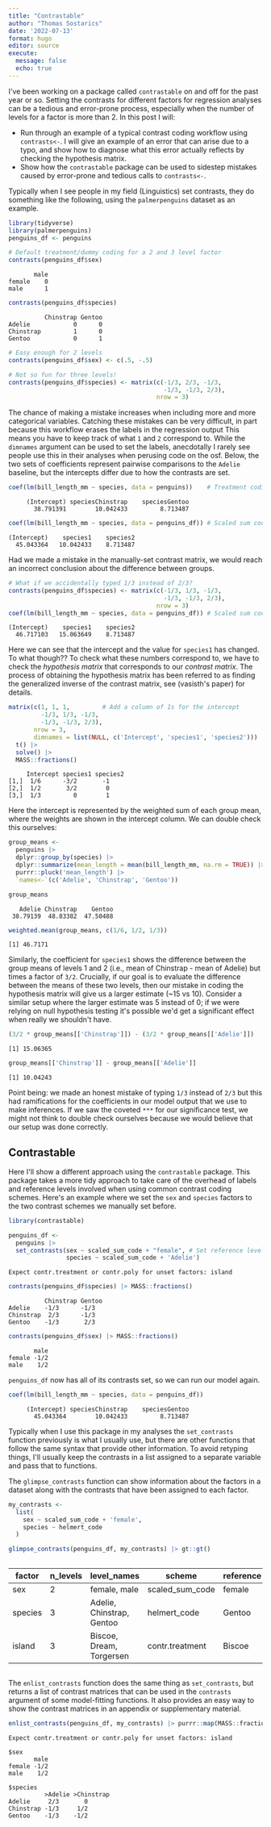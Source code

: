 ```yaml
---
title: "Contrastable"
author: "Thomas Sostarics"
date: '2022-07-13'
format: hugo
editor: source
execute:
  message: false
  echo: true
---
```




I've been working on a package called `contrastable` on and off for the past
year or so.
Setting the contrasts for different factors for regression analyses can be a
tedious and error-prone process, especially when the number of levels for a
factor is more than 2.
In this post I will:

-   Run through an example of a typical contrast coding workflow using `contrasts<-`.
    I will give an example of an error that can arise due to a typo, and show
    how to diagnose what this error actually reflects by checking the hypothesis
    matrix.
-   Show how the `contrastable` package can be used to sidestep mistakes caused
    by error-prone and tedious calls to `contrasts<-`.

Typically when I see people in my field (Linguistics) set contrasts, they
do something like the following, using the `palmerpenguins` dataset as an
example.

``` r
library(tidyverse)
library(palmerpenguins)
penguins_df <- penguins

# Default treatment/dummy coding for a 2 and 3 level factor
contrasts(penguins_df$sex)
```

           male
    female    0
    male      1

``` r
contrasts(penguins_df$species)
```

              Chinstrap Gentoo
    Adelie            0      0
    Chinstrap         1      0
    Gentoo            0      1

``` r
# Easy enough for 2 levels
contrasts(penguins_df$sex) <- c(.5, -.5)

# Not so fun for three levels!
contrasts(penguins_df$species) <- matrix(c(-1/3, 2/3, -1/3,
                                           -1/3, -1/3, 2/3),
                                         nrow = 3)
```

The chance of making a mistake increases when including more and more
categorical variables.
Catching these mistakes can be very difficult, in part because this workflow
erases the labels in the regression output
This means you have to keep track of what `1` and `2` correspond to.
While the `dimnames` argument can be used to set the labels, anecdotally
I rarely see people use this in their analyses when perusing code on the osf.
Below, the two sets of coefficients represent pairwise comparisons to
the `Adelie` baseline, but the intercepts differ due to how the contrasts
are set.

``` r
coef(lm(bill_length_mm ~ species, data = penguins))    # Treatment coding
```

         (Intercept) speciesChinstrap    speciesGentoo 
           38.791391        10.042433         8.713487 

``` r
coef(lm(bill_length_mm ~ species, data = penguins_df)) # Scaled sum coding
```

    (Intercept)    species1    species2 
      45.043364   10.042433    8.713487 

Had we made a mistake in the manually-set contrast matrix, we would reach
an incorrect conclusion about the difference between groups.

``` r
# What if we accidentally typed 1/3 instead of 2/3?
contrasts(penguins_df$species) <- matrix(c(-1/3, 1/3, -1/3,
                                           -1/3, -1/3, 2/3),
                                         nrow = 3)
coef(lm(bill_length_mm ~ species, data = penguins_df)) # Scaled sum coding
```

    (Intercept)    species1    species2 
      46.717103   15.063649    8.713487 

Here we can see that the intercept and the value for `species1` has changed.
To what though??
To check what these numbers correspond to, we have to check the
*hypothesis matrix* that corresponds to our *contrast matrix*.
The process of obtaining the hypothesis matrix has been referred to as finding
the generalized inverse of the contrast matrix, see (vasisth's paper) for
details.

``` r
matrix(c(1, 1, 1,         # Add a column of 1s for the intercept
         -1/3, 1/3, -1/3,
         -1/3, -1/3, 2/3),
       nrow = 3,
       dimnames = list(NULL, c('Intercept', 'species1', 'species2'))) |> 
  t() |> 
  solve() |> 
  MASS::fractions()
```

         Intercept species1 species2
    [1,]  1/6      -3/2       -1    
    [2,]  1/2       3/2        0    
    [3,]  1/3         0        1    

Here the intercept is represented by the weighted sum of each group mean,
where the weights are shown in the intercept column.
We can double check this ourselves:

``` r
group_means <- 
  penguins |>
  dplyr::group_by(species) |> 
  dplyr::summarize(mean_length = mean(bill_length_mm, na.rm = TRUE)) |> 
  purrr::pluck('mean_length') |> 
  `names<-`(c('Adelie', 'Chinstrap', 'Gentoo'))

group_means
```

       Adelie Chinstrap    Gentoo 
     38.79139  48.83382  47.50488 

``` r
weighted.mean(group_means, c(1/6, 1/2, 1/3))
```

    [1] 46.7171

Similarly, the coefficient for `species1` shows the difference between the
group means of levels 1 and 2 (i.e., mean of Chinstrap - mean of Adelie) but
times a factor of `3/2`.
Crucially, if our goal is to evaluate the difference between the means of
these two levels, then our mistake in coding the hypothesis matrix will give
us a larger estimate (\~15 vs 10).
Consider a similar setup where the larger estimate was 5 instead of 0; if
we were relying on null hypothesis testing it's possible we'd get a significant
effect when really we shouldn't have.

``` r
(3/2 * group_means[['Chinstrap']]) - (3/2 * group_means[['Adelie']])
```

    [1] 15.06365

``` r
group_means[['Chinstrap']] - group_means[['Adelie']]
```

    [1] 10.04243

Point being: we made an honest mistake of typing `1/3` instead of `2/3` but
this had ramifications for the coefficients in our model output that we use
to make inferences. If we saw the coveted `***` for our significance test,
we might not think to double check ourselves because we would believe that
our setup was done correctly.

## Contrastable

Here I'll show a different approach using the `contrastable` package.
This package takes a more tidy approach to take care of the overhead of
labels and reference levels involved when using common contrast coding schemes.
Here's an example where we set the `sex` and `species` factors to the two
contrast schemes we manually set before.

``` r
library(contrastable)

penguins_df <- 
  penguins |> 
  set_contrasts(sex ~ scaled_sum_code + "female", # Set reference level with +
                species ~ scaled_sum_code + 'Adelie') 
```

    Expect contr.treatment or contr.poly for unset factors: island

``` r
contrasts(penguins_df$species) |> MASS::fractions()
```

              Chinstrap Gentoo
    Adelie    -1/3      -1/3  
    Chinstrap  2/3      -1/3  
    Gentoo    -1/3       2/3  

``` r
contrasts(penguins_df$sex) |> MASS::fractions()
```

           male
    female -1/2
    male    1/2

`penguins_df` now has all of its contrasts set, so we can run our model again.

``` r
coef(lm(bill_length_mm ~ species, data = penguins_df))
```

         (Intercept) speciesChinstrap    speciesGentoo 
           45.043364        10.042433         8.713487 

Typically when I use this package in my analyses the `set_contrasts` function
previously is what I usually use, but there are other functions that follow
the same syntax that provide other information.
To avoid retyping things, I'll usually keep the contrasts in a list assigned
to a separate variable and pass that to functions.

The `glimpse_contrasts` function can show information about the factors
in a dataset along with the contrasts that have been assigned to each factor.

``` r
my_contrasts <- 
  list(
    sex ~ scaled_sum_code + 'female',
    species ~ helmert_code
  )

glimpse_contrasts(penguins_df, my_contrasts) |> gt::gt()
```

<div id="nrusehwxnl" style="overflow-x:auto;overflow-y:auto;width:auto;height:auto;">
<style>html {
  font-family: -apple-system, BlinkMacSystemFont, 'Segoe UI', Roboto, Oxygen, Ubuntu, Cantarell, 'Helvetica Neue', 'Fira Sans', 'Droid Sans', Arial, sans-serif;
}

#nrusehwxnl .gt_table {
  display: table;
  border-collapse: collapse;
  margin-left: auto;
  margin-right: auto;
  color: #333333;
  font-size: 16px;
  font-weight: normal;
  font-style: normal;
  background-color: #FFFFFF;
  width: auto;
  border-top-style: solid;
  border-top-width: 2px;
  border-top-color: #A8A8A8;
  border-right-style: none;
  border-right-width: 2px;
  border-right-color: #D3D3D3;
  border-bottom-style: solid;
  border-bottom-width: 2px;
  border-bottom-color: #A8A8A8;
  border-left-style: none;
  border-left-width: 2px;
  border-left-color: #D3D3D3;
}

#nrusehwxnl .gt_heading {
  background-color: #FFFFFF;
  text-align: center;
  border-bottom-color: #FFFFFF;
  border-left-style: none;
  border-left-width: 1px;
  border-left-color: #D3D3D3;
  border-right-style: none;
  border-right-width: 1px;
  border-right-color: #D3D3D3;
}

#nrusehwxnl .gt_title {
  color: #333333;
  font-size: 125%;
  font-weight: initial;
  padding-top: 4px;
  padding-bottom: 4px;
  padding-left: 5px;
  padding-right: 5px;
  border-bottom-color: #FFFFFF;
  border-bottom-width: 0;
}

#nrusehwxnl .gt_subtitle {
  color: #333333;
  font-size: 85%;
  font-weight: initial;
  padding-top: 0;
  padding-bottom: 6px;
  padding-left: 5px;
  padding-right: 5px;
  border-top-color: #FFFFFF;
  border-top-width: 0;
}

#nrusehwxnl .gt_bottom_border {
  border-bottom-style: solid;
  border-bottom-width: 2px;
  border-bottom-color: #D3D3D3;
}

#nrusehwxnl .gt_col_headings {
  border-top-style: solid;
  border-top-width: 2px;
  border-top-color: #D3D3D3;
  border-bottom-style: solid;
  border-bottom-width: 2px;
  border-bottom-color: #D3D3D3;
  border-left-style: none;
  border-left-width: 1px;
  border-left-color: #D3D3D3;
  border-right-style: none;
  border-right-width: 1px;
  border-right-color: #D3D3D3;
}

#nrusehwxnl .gt_col_heading {
  color: #333333;
  background-color: #FFFFFF;
  font-size: 100%;
  font-weight: normal;
  text-transform: inherit;
  border-left-style: none;
  border-left-width: 1px;
  border-left-color: #D3D3D3;
  border-right-style: none;
  border-right-width: 1px;
  border-right-color: #D3D3D3;
  vertical-align: bottom;
  padding-top: 5px;
  padding-bottom: 6px;
  padding-left: 5px;
  padding-right: 5px;
  overflow-x: hidden;
}

#nrusehwxnl .gt_column_spanner_outer {
  color: #333333;
  background-color: #FFFFFF;
  font-size: 100%;
  font-weight: normal;
  text-transform: inherit;
  padding-top: 0;
  padding-bottom: 0;
  padding-left: 4px;
  padding-right: 4px;
}

#nrusehwxnl .gt_column_spanner_outer:first-child {
  padding-left: 0;
}

#nrusehwxnl .gt_column_spanner_outer:last-child {
  padding-right: 0;
}

#nrusehwxnl .gt_column_spanner {
  border-bottom-style: solid;
  border-bottom-width: 2px;
  border-bottom-color: #D3D3D3;
  vertical-align: bottom;
  padding-top: 5px;
  padding-bottom: 5px;
  overflow-x: hidden;
  display: inline-block;
  width: 100%;
}

#nrusehwxnl .gt_group_heading {
  padding-top: 8px;
  padding-bottom: 8px;
  padding-left: 5px;
  padding-right: 5px;
  color: #333333;
  background-color: #FFFFFF;
  font-size: 100%;
  font-weight: initial;
  text-transform: inherit;
  border-top-style: solid;
  border-top-width: 2px;
  border-top-color: #D3D3D3;
  border-bottom-style: solid;
  border-bottom-width: 2px;
  border-bottom-color: #D3D3D3;
  border-left-style: none;
  border-left-width: 1px;
  border-left-color: #D3D3D3;
  border-right-style: none;
  border-right-width: 1px;
  border-right-color: #D3D3D3;
  vertical-align: middle;
}

#nrusehwxnl .gt_empty_group_heading {
  padding: 0.5px;
  color: #333333;
  background-color: #FFFFFF;
  font-size: 100%;
  font-weight: initial;
  border-top-style: solid;
  border-top-width: 2px;
  border-top-color: #D3D3D3;
  border-bottom-style: solid;
  border-bottom-width: 2px;
  border-bottom-color: #D3D3D3;
  vertical-align: middle;
}

#nrusehwxnl .gt_from_md > :first-child {
  margin-top: 0;
}

#nrusehwxnl .gt_from_md > :last-child {
  margin-bottom: 0;
}

#nrusehwxnl .gt_row {
  padding-top: 8px;
  padding-bottom: 8px;
  padding-left: 5px;
  padding-right: 5px;
  margin: 10px;
  border-top-style: solid;
  border-top-width: 1px;
  border-top-color: #D3D3D3;
  border-left-style: none;
  border-left-width: 1px;
  border-left-color: #D3D3D3;
  border-right-style: none;
  border-right-width: 1px;
  border-right-color: #D3D3D3;
  vertical-align: middle;
  overflow-x: hidden;
}

#nrusehwxnl .gt_stub {
  color: #333333;
  background-color: #FFFFFF;
  font-size: 100%;
  font-weight: initial;
  text-transform: inherit;
  border-right-style: solid;
  border-right-width: 2px;
  border-right-color: #D3D3D3;
  padding-left: 5px;
  padding-right: 5px;
}

#nrusehwxnl .gt_stub_row_group {
  color: #333333;
  background-color: #FFFFFF;
  font-size: 100%;
  font-weight: initial;
  text-transform: inherit;
  border-right-style: solid;
  border-right-width: 2px;
  border-right-color: #D3D3D3;
  padding-left: 5px;
  padding-right: 5px;
  vertical-align: top;
}

#nrusehwxnl .gt_row_group_first td {
  border-top-width: 2px;
}

#nrusehwxnl .gt_summary_row {
  color: #333333;
  background-color: #FFFFFF;
  text-transform: inherit;
  padding-top: 8px;
  padding-bottom: 8px;
  padding-left: 5px;
  padding-right: 5px;
}

#nrusehwxnl .gt_first_summary_row {
  border-top-style: solid;
  border-top-color: #D3D3D3;
}

#nrusehwxnl .gt_first_summary_row.thick {
  border-top-width: 2px;
}

#nrusehwxnl .gt_last_summary_row {
  padding-top: 8px;
  padding-bottom: 8px;
  padding-left: 5px;
  padding-right: 5px;
  border-bottom-style: solid;
  border-bottom-width: 2px;
  border-bottom-color: #D3D3D3;
}

#nrusehwxnl .gt_grand_summary_row {
  color: #333333;
  background-color: #FFFFFF;
  text-transform: inherit;
  padding-top: 8px;
  padding-bottom: 8px;
  padding-left: 5px;
  padding-right: 5px;
}

#nrusehwxnl .gt_first_grand_summary_row {
  padding-top: 8px;
  padding-bottom: 8px;
  padding-left: 5px;
  padding-right: 5px;
  border-top-style: double;
  border-top-width: 6px;
  border-top-color: #D3D3D3;
}

#nrusehwxnl .gt_striped {
  background-color: rgba(128, 128, 128, 0.05);
}

#nrusehwxnl .gt_table_body {
  border-top-style: solid;
  border-top-width: 2px;
  border-top-color: #D3D3D3;
  border-bottom-style: solid;
  border-bottom-width: 2px;
  border-bottom-color: #D3D3D3;
}

#nrusehwxnl .gt_footnotes {
  color: #333333;
  background-color: #FFFFFF;
  border-bottom-style: none;
  border-bottom-width: 2px;
  border-bottom-color: #D3D3D3;
  border-left-style: none;
  border-left-width: 2px;
  border-left-color: #D3D3D3;
  border-right-style: none;
  border-right-width: 2px;
  border-right-color: #D3D3D3;
}

#nrusehwxnl .gt_footnote {
  margin: 0px;
  font-size: 90%;
  padding-left: 4px;
  padding-right: 4px;
  padding-left: 5px;
  padding-right: 5px;
}

#nrusehwxnl .gt_sourcenotes {
  color: #333333;
  background-color: #FFFFFF;
  border-bottom-style: none;
  border-bottom-width: 2px;
  border-bottom-color: #D3D3D3;
  border-left-style: none;
  border-left-width: 2px;
  border-left-color: #D3D3D3;
  border-right-style: none;
  border-right-width: 2px;
  border-right-color: #D3D3D3;
}

#nrusehwxnl .gt_sourcenote {
  font-size: 90%;
  padding-top: 4px;
  padding-bottom: 4px;
  padding-left: 5px;
  padding-right: 5px;
}

#nrusehwxnl .gt_left {
  text-align: left;
}

#nrusehwxnl .gt_center {
  text-align: center;
}

#nrusehwxnl .gt_right {
  text-align: right;
  font-variant-numeric: tabular-nums;
}

#nrusehwxnl .gt_font_normal {
  font-weight: normal;
}

#nrusehwxnl .gt_font_bold {
  font-weight: bold;
}

#nrusehwxnl .gt_font_italic {
  font-style: italic;
}

#nrusehwxnl .gt_super {
  font-size: 65%;
}

#nrusehwxnl .gt_two_val_uncert {
  display: inline-block;
  line-height: 1em;
  text-align: right;
  font-size: 60%;
  vertical-align: -0.25em;
  margin-left: 0.1em;
}

#nrusehwxnl .gt_footnote_marks {
  font-style: italic;
  font-weight: normal;
  font-size: 75%;
  vertical-align: 0.4em;
}

#nrusehwxnl .gt_asterisk {
  font-size: 100%;
  vertical-align: 0;
}

#nrusehwxnl .gt_slash_mark {
  font-size: 0.7em;
  line-height: 0.7em;
  vertical-align: 0.15em;
}

#nrusehwxnl .gt_fraction_numerator {
  font-size: 0.6em;
  line-height: 0.6em;
  vertical-align: 0.45em;
}

#nrusehwxnl .gt_fraction_denominator {
  font-size: 0.6em;
  line-height: 0.6em;
  vertical-align: -0.05em;
}
</style>
<table class="gt_table">
  
  <thead class="gt_col_headings">
    <tr>
      <th class="gt_col_heading gt_columns_bottom_border gt_left" rowspan="1" colspan="1">factor</th>
      <th class="gt_col_heading gt_columns_bottom_border gt_right" rowspan="1" colspan="1">n_levels</th>
      <th class="gt_col_heading gt_columns_bottom_border gt_center" rowspan="1" colspan="1">level_names</th>
      <th class="gt_col_heading gt_columns_bottom_border gt_left" rowspan="1" colspan="1">scheme</th>
      <th class="gt_col_heading gt_columns_bottom_border gt_left" rowspan="1" colspan="1">reference</th>
      <th class="gt_col_heading gt_columns_bottom_border gt_left" rowspan="1" colspan="1">intercept</th>
      <th class="gt_col_heading gt_columns_bottom_border gt_center" rowspan="1" colspan="1">orthogonal</th>
      <th class="gt_col_heading gt_columns_bottom_border gt_center" rowspan="1" colspan="1">centered</th>
      <th class="gt_col_heading gt_columns_bottom_border gt_left" rowspan="1" colspan="1">dropped_trends</th>
      <th class="gt_col_heading gt_columns_bottom_border gt_center" rowspan="1" colspan="1">explicitly_set</th>
    </tr>
  </thead>
  <tbody class="gt_table_body">
    <tr><td class="gt_row gt_left">sex</td>
<td class="gt_row gt_right">2</td>
<td class="gt_row gt_center">female, male</td>
<td class="gt_row gt_left">scaled_sum_code</td>
<td class="gt_row gt_left">female</td>
<td class="gt_row gt_left">grand mean</td>
<td class="gt_row gt_center">NA</td>
<td class="gt_row gt_center">TRUE</td>
<td class="gt_row gt_left">NA</td>
<td class="gt_row gt_center">TRUE</td></tr>
    <tr><td class="gt_row gt_left">species</td>
<td class="gt_row gt_right">3</td>
<td class="gt_row gt_center">Adelie, Chinstrap, Gentoo</td>
<td class="gt_row gt_left">helmert_code</td>
<td class="gt_row gt_left">Gentoo</td>
<td class="gt_row gt_left">grand mean</td>
<td class="gt_row gt_center">TRUE</td>
<td class="gt_row gt_center">TRUE</td>
<td class="gt_row gt_left">NA</td>
<td class="gt_row gt_center">TRUE</td></tr>
    <tr><td class="gt_row gt_left">island</td>
<td class="gt_row gt_right">3</td>
<td class="gt_row gt_center">Biscoe, Dream, Torgersen</td>
<td class="gt_row gt_left">contr.treatment</td>
<td class="gt_row gt_left">Biscoe</td>
<td class="gt_row gt_left">mean(Biscoe)</td>
<td class="gt_row gt_center">FALSE</td>
<td class="gt_row gt_center">FALSE</td>
<td class="gt_row gt_left">NA</td>
<td class="gt_row gt_center">FALSE</td></tr>
  </tbody>
  
  
</table>
</div>

The `enlist_contrasts` function does the same thing as `set_contrasts`, but
returns a list of contrast matrices that can be used in the `contrasts`
argument of some model-fitting functions.
It also provides an easy way to show the contrast matrices in an appendix
or supplementary material.

``` r
enlist_contrasts(penguins_df, my_contrasts) |> purrr::map(MASS::fractions)
```

    Expect contr.treatment or contr.poly for unset factors: island

    $sex
           male
    female -1/2
    male    1/2

    $species
              >Adelie >Chinstrap
    Adelie     2/3       0      
    Chinstrap -1/3     1/2      
    Gentoo    -1/3    -1/2      
